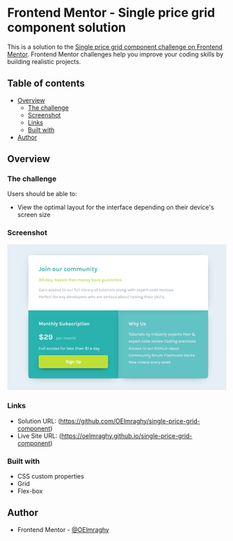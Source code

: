 # Frontend Mentor - Single price grid component solution

This is a solution to the [Single price grid component challenge on Frontend Mentor](https://www.frontendmentor.io/challenges/single-price-grid-component-5ce41129d0ff452fec5abbbc). Frontend Mentor challenges help you improve your coding skills by building realistic projects. 

## Table of contents

- [Overview](#overview)
  - [The challenge](#the-challenge)
  - [Screenshot](#screenshot)
  - [Links](#links)
  - [Built with](#built-with)
- [Author](#author)

## Overview

### The challenge

Users should be able to:

- View the optimal layout for the interface depending on their device's screen size

### Screenshot

![](images/Screenshot.png)

### Links

- Solution URL: (https://github.com/OElmraghy/single-price-grid-component)
- Live Site URL: (https://oelmraghy.github.io/single-price-grid-component)

### Built with

- CSS custom properties
- Grid
- Flex-box

## Author

- Frontend Mentor - [@OElmraghy](https://www.frontendmentor.io/profile/OElmraghy)

